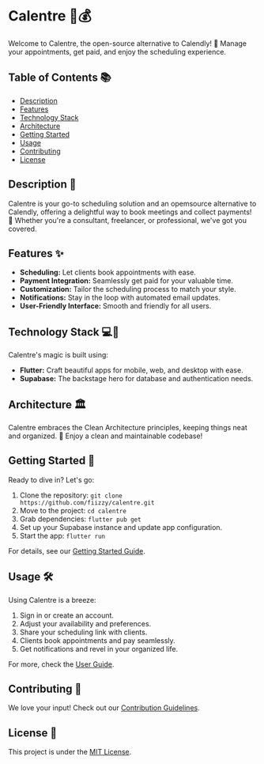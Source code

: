# Calentre 📅💰

Welcome to Calentre, the open-source alternative to Calendly! 🌟 Manage your appointments, get paid, and enjoy the scheduling experience.

## Table of Contents 📚

- [Description](#description)
- [Features](#features)
- [Technology Stack](#technology-stack)
- [Architecture](#architecture)
- [Getting Started](#getting-started)
- [Usage](#usage)
- [Contributing](#contributing)
- [License](#license)

## Description 📝

Calentre is your go-to scheduling solution and an opemsource alternative to Calendly, offering a delightful way to book meetings and collect payments! 🚀 Whether you're a consultant, freelancer, or professional, we've got you covered.

## Features ✨

- **Scheduling:** Let clients book appointments with ease.
- **Payment Integration:** Seamlessly get paid for your valuable time.
- **Customization:** Tailor the scheduling process to match your style.
- **Notifications:** Stay in the loop with automated email updates.
- **User-Friendly Interface:** Smooth and friendly for all users.

## Technology Stack 💻🔮

Calentre's magic is built using:

- **Flutter:** Craft beautiful apps for mobile, web, and desktop with ease.
- **Supabase:** The backstage hero for database and authentication needs.

## Architecture 🏛️

Calentre embraces the Clean Architecture principles, keeping things neat and organized. 🧹 Enjoy a clean and maintainable codebase!

## Getting Started 🚀

Ready to dive in? Let's go:

1. Clone the repository: `git clone https://github.com/fiizzy/calentre.git`
2. Move to the project: `cd calentre`
3. Grab dependencies: `flutter pub get`
4. Set up your Supabase instance and update app configuration.
5. Start the app: `flutter run`

For details, see our [Getting Started Guide](docs/getting-started.md).

## Usage 🛠️

Using Calentre is a breeze:

1. Sign in or create an account.
2. Adjust your availability and preferences.
3. Share your scheduling link with clients.
4. Clients book appointments and pay seamlessly.
5. Get notifications and revel in your organized life.

For more, check the [User Guide](docs/user-guide.md).

## Contributing 🤝

We love your input! Check out our [Contribution Guidelines](CONTRIBUTING.md).

## License 📜

This project is under the [MIT License](LICENSE).

